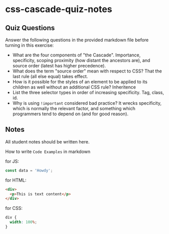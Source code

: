 # css-cascade-quiz-notes

## Quiz Questions

Answer the following questions in the provided markdown file before turning in this exercise:

- What are the four components of "the Cascade".
  Importance, specificity, scoping proximity (how distant the ancestors are), and source order (latest has higher precedence).
- What does the term "source order" mean with respect to CSS?
  That the last rule (all else equal) takes effect.
- How is it possible for the styles of an element to be applied to its children as well without an additional CSS rule?
  Inheritence
- List the three selector types in order of increasing specificity.
  Tag, class, id.
- Why is using `!important` considered bad practice?
  It wrecks specificity, which is normally the relevant factor, and something which programmers tend to depend on (and for good reason).

## Notes

All student notes should be written here.

How to write `Code Examples` in markdown

for JS:

```javascript
const data = 'Howdy';
```

for HTML:

```html
<div>
  <p>This is text content</p>
</div>
```

for CSS:

```css
div {
  width: 100%;
}
```
